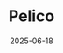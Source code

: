 ---  
layout: startup_page  
title: "Pelico"  
id: "pelico.ai"  
permalink: "/pelicopelico.ai06182025/"  
website: "https://www.pelico.ai/"  
funding_round: "Strategic Financing"  
funding_amount: "$40M"  
investors: "General Catalyst, 83North, Serena"  
about: "Pelico provides a real-time orchestration platform for manufacturers to address supply chain fragmentation. It synchronizes teams and processes, enabling faster decisions, smoother collaboration, and agile responses to disruptions, ultimately cutting backlogs, reducing inventory costs, and improving on-time delivery."  
markets: "Supply Chain, Manufacturing, AI"  
hq: "Paris, France"  
founded_year: "2019"  
linkedin: "https://www.linkedin.com/company/pelico-io"  
twitter: "https://twitter.com/pelico_ai"  
instagram: ""  
facebook: ""  
crunchbase: "https://pitchbook.com/profiles/company/438919-30"  
pitchbook: ""  

date_display: "18-Jun-2025"  
date: "2025-06-18"

# SEO Optimization  
meta_title: "Pelico - Strategic Financing Funding ($40M)"  
meta_description: "Pelico, Pelico provides a real-time orchestration platform for manufacturers to address supply chain fragmentation. It synchronizes teams and processes, enabl..."  
meta_keywords: "Pelico, Supply Chain, Manufacturing, AI, Strategic Financing funding"  
canonical_url: "https://startup.projectstartups.com/pelicopelico.ai06182025/"  
---